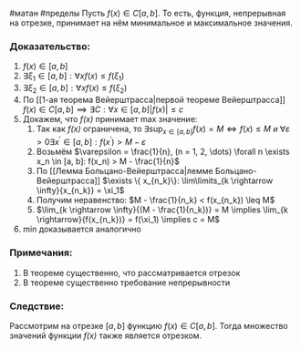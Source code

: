 #матан #пределы 
Пусть $f(x) \in C[a, b]$. То есть, функция, непрерывная на отрезке, принимает на нём минимальное и максимальное значения.

### Доказательство:
1. $f(x) \in [a, b]$
2. $\exists \xi_1 \in [a, b]: \forall x f(x) \leq f(\xi_1)$
3. $\exists \xi_2 \in [a, b]: \forall x f(x) \leq f(\xi_2)$
4. По [[1-ая теорема Вейерштрасса|первой теореме Вейерштрасса]] $f(x) \in C[a, b] \implies \exists C: \forall x \in [a, b] |f(x)| \leq c$
5. Докажем, что _f(x)_ принимает max значение:
	1. Так как _f(x)_ ограничена, то $\exists \sup_{x \in [a, b]}{f(x)} = M \iff f(x) \leq M \ и \ \forall \varepsilon > 0 \exists x^\prime \in [a, b]: f(x^\prime) > M - \varepsilon$
	2. Возьмём $\varepsilon = \frac{1}{n}, (n = 1, 2, \dots) \forall n \exists x_n \in [a, b]: f(x_n) > M - \frac{1}{n}$
	3. По [[Лемма Больцано-Вейерштрасса|лемме Больцано-Вейерштрасса]] $\exists \{ x_{n_k}\}: \lim\limits_{k \rightarrow \infty}{x_{n_k}} = \xi_1$
	4. Получим неравенство: $M - \frac{1}{n_k} < f(x_{n_k}) \leq M$
	5. $\lim_{k \rightarrow \infty}{(M - \frac{1}{n_k})} = M \implies \lim_{k \rightarrow}{f(x_{n_k})} = f(\xi_1) \implies c = M$
6. min доказывается аналогично
### Примечания:
1. В теореме существенно, что рассматривается отрезок
2. В теореме существенно требование непрерывности
### Следствие:
Рассмотрим на отрезке $[a, b]$ функцию $f(x) \in C[a, b]$. Тогда множество значений функции _f(x)_ также является отрезком.